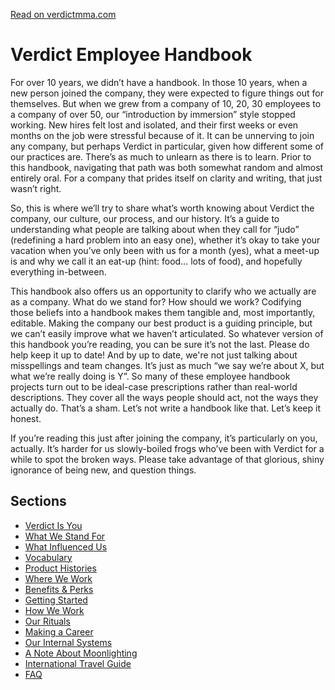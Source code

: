 [Read on verdictmma.com](https://verdictmma.com/handbook)

# Verdict Employee Handbook

For over 10 years, we didn’t have a handbook. In those 10 years, when a new person joined the company, they were expected to figure things out for themselves. But when we grew from a company of 10, 20, 30 employees to a company of over
50, our “introduction by immersion” style stopped working. New hires felt lost and isolated, and
their first weeks or even months on the job were stressful because of it. It can be unnerving to join any company, but perhaps Verdict in particular, given how different some of our practices are. There’s as much to unlearn as there is to learn. Prior to this handbook, navigating that path was both somewhat random and almost entirely oral. For a company that prides itself on clarity and writing, that just wasn’t right.

So, this is where we’ll try to share what’s worth knowing about Verdict the company, our culture, our process, and our history. It’s a guide to understanding what people are talking about when they call for “judo” (redefining a hard problem into an easy one), whether it’s okay to take your vacation when you’ve only been with us for a month (yes), what a meet-up is and why we call it an eat-up (hint: food… lots of food), and hopefully everything in-between.

This handbook also offers us an opportunity to clarify who we actually are as a company. What do we stand for? How should we work? Codifying those beliefs into a handbook makes them tangible and, most importantly, editable. Making the company our best product is a guiding principle, but we can’t easily improve what we haven’t articulated. So whatever version of this handbook you’re reading, you can be sure it’s not the last. Please do help keep it up to date! And by up to
date, we're not just talking about misspellings and team changes. It’s just as much “we say we’re about X, but what we’re really doing is Y”. So many of these employee handbook projects turn out to be ideal-case prescriptions rather than real-world descriptions. They cover all the ways people should act, not the ways they actually do. That’s a sham. Let’s not write a handbook like that. Let’s keep it honest.

If you’re reading this just after joining the company, it’s particularly on you, actually. It’s harder for us slowly-boiled frogs who’ve been with Verdict for a while to spot the broken ways. Please take advantage of that glorious, shiny ignorance of being new, and question things.

## Sections
* [Verdict Is You](https://github.com/verdictmma/handbook/blob/master/verdict-is-you.md)
* [What We Stand For](https://github.com/verdictmma/handbook/blob/master/what-we-stand-for.md)
* [What Influenced Us](https://github.com/verdictmma/handbook/blob/master/what-influenced-us.md)
* [Vocabulary](https://github.com/verdictmma/handbook/blob/master/vocabulary.md)
* [Product Histories](https://github.com/verdictmma/handbook/blob/master/product-histories.md)
* [Where We Work](https://github.com/verdictmma/handbook/blob/master/where-we-work.md)
* [Benefits & Perks](https://github.com/verdictmma/handbook/blob/master/benefits-and-perks.md)
* [Getting Started](https://github.com/verdictmma/handbook/blob/master/getting-started.md)
* [How We Work](https://github.com/verdictmma/handbook/blob/master/how-we-work.md)
* [Our Rituals](https://github.com/verdictmma/handbook/blob/master/our-rituals.md)
* [Making a Career](https://github.com/verdictmma/handbook/blob/master/making-a-career.md)
* [Our Internal Systems](https://github.com/verdictmma/handbook/blob/master/our-internal-systems.md)
* [A Note About Moonlighting](https://github.com/verdictmma/handbook/blob/master/moonlighting.md)
* [International Travel Guide](https://github.com/verdictmma/handbook/blob/master/international-travel-guide.md)
* [FAQ](https://github.com/verdictmma/handbook/blob/master/faq.md)
